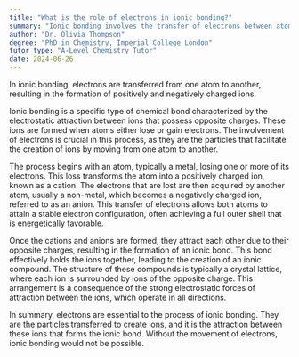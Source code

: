 ```yaml
---
title: "What is the role of electrons in ionic bonding?"
summary: "Ionic bonding involves the transfer of electrons between atoms, resulting in the formation of positively and negatively charged ions."
author: "Dr. Olivia Thompson"
degree: "PhD in Chemistry, Imperial College London"
tutor_type: "A-Level Chemistry Tutor"
date: 2024-06-26
---
```


In ionic bonding, electrons are transferred from one atom to another, resulting in the formation of positively and negatively charged ions.

Ionic bonding is a specific type of chemical bond characterized by the electrostatic attraction between ions that possess opposite charges. These ions are formed when atoms either lose or gain electrons. The involvement of electrons is crucial in this process, as they are the particles that facilitate the creation of ions by moving from one atom to another.

The process begins with an atom, typically a metal, losing one or more of its electrons. This loss transforms the atom into a positively charged ion, known as a cation. The electrons that are lost are then acquired by another atom, usually a non-metal, which becomes a negatively charged ion, referred to as an anion. This transfer of electrons allows both atoms to attain a stable electron configuration, often achieving a full outer shell that is energetically favorable.

Once the cations and anions are formed, they attract each other due to their opposite charges, resulting in the formation of an ionic bond. This bond effectively holds the ions together, leading to the creation of an ionic compound. The structure of these compounds is typically a crystal lattice, where each ion is surrounded by ions of the opposite charge. This arrangement is a consequence of the strong electrostatic forces of attraction between the ions, which operate in all directions.

In summary, electrons are essential to the process of ionic bonding. They are the particles transferred to create ions, and it is the attraction between these ions that forms the ionic bond. Without the movement of electrons, ionic bonding would not be possible.
    